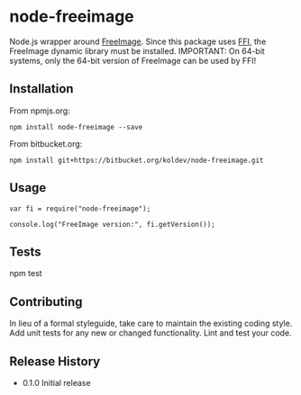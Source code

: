 node-freeimage
==============

Node.js wrapper around [FreeImage](http://freeimage.sourceforge.net/).
Since this package uses [FFI](https://www.npmjs.com/package/node-ffi), the FreeImage dynamic library must be installed. 
IMPORTANT: On 64-bit systems, only the 64-bit version of FreeImage can be used by FFI!

## Installation

From npmjs.org:

    npm install node-freeimage --save
  
From bitbucket.org:

    npm install git+https://bitbucket.org/koldev/node-freeimage.git

## Usage

    var fi = require("node-freeimage");

    console.log("FreeImage version:", fi.getVersion());

## Tests

  npm test

## Contributing

In lieu of a formal styleguide, take care to maintain the existing coding style.
Add unit tests for any new or changed functionality. Lint and test your code.

## Release History

* 0.1.0 Initial release

